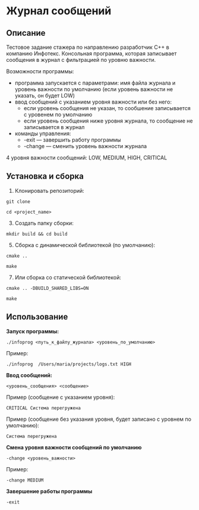 # Журнал сообщений

## Описание
Тестовое задание стажера по направлению разработчик C++ в компанию Инфотекс.
Консольная программа, которая записывает сообщения в журнал с фильтрацией по уровню важности.

Возможности программы:
- программа запускается с параметрами: имя файла журнала и уровень важности по умолчанию (если уровень важности не указать, он будет LOW)
- ввод сообщений с указанием уровня важности или без него:
    - если уровень сообщения не указан, то сообшение записывается с уровенем по умолчанию
    - если уровень сообщения ниже уровня журнала, то сообщение не записывается в журнал
- команды управления:
    - -exit — завершить работу программы
    - -change — сменить уровень важности журнала

4 уровня важности сообщений: 
    LOW,
    MEDIUM,
    HIGH,
    CRITICAL

## Установка и сборка
1.  Клонировать репозиторий:
   
`git clone`
    
`cd <project_name>`
   
3.  Создать папку сборки:

`mkdir build && cd build`
   
5. Сборка с динамической библиотекой (по умолчанию):
   
`cmake ..`
   
`make`
   
7. Или сборка со статической библиотекой:
   
`cmake .. -DBUILD_SHARED_LIBS=ON`
   
`make`


## Использование

**Запуск программы:**

`./infoprog <путь_к_файлу_журнала> <уровень_по_умолчанию>`

Пример:

`./infoprog  /Users/maria/projects/logs.txt HIGH`

**Ввод сообщений:**

`<уровень_сообщения> <сообщение>`

Пример (сообщение с указанием уровня):

`CRITICAL Система перегружена`

Пример (сообщение без указания уровня, будет записано с уровнем по умолчанию):

`Система перегружена`

**Смена уровня важности сообщений по умолчанию**

`-change <уровень_важности>`

Пример:

`-change MEDIUM`

**Завершение работы программы**

`-exit`
